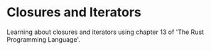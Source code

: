 # Closures and Iterators
Learning about closures and iterators using chapter 13 of 'The Rust Programming Language'.
